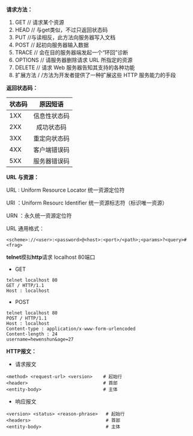 **请求方法：**

1. GET     // 请求某个资源
2. HEAD    // 与get类似，不过只返回状态码
3. PUT      //与读相反，此方法向服务器写入文档
4. POST    // 起初向服务器输入数据
5. TRACE   // 会在目的服务器端发起一个“环回”诊断
6. OPTIONS   // 请服务器删除请求 URL 所指定的资源
7. DELETE   // 请求 Web 服务器告知其支持的各种功能
8. 扩展方法  / /方法为开发者提供了一种扩展这些 HTTP 服务能力的手段

**返回状态码：**

| 状态码 | 原因短语 |
| :--- | :---: |
| 1XX | 信息性状态码 |
| 2XX | 成功状态码 |
| 3XX | 重定向状态码 |
| 4XX | 客户端错误码 |
| 5XX | 服务器错误码 |

**URL 与资源：**

URL : Uniform Resource Locator     统一资源定位符

URI ：Uniform Resourc Identifier    统一资源标志符（标识唯一资源）

URN ：永久统一资源定位符

URL 通用格式：

```
<scheme>://<user>:<password>@<host>:<port>/<path>;<params>?<query>#<frag>
```

**telnet**模拟**http**请求  localhost 80端口

* GET

```
telnet localhost 80
GET / HTTP/1.1
Host : localhost
```

* POST

```
telnet localhost 80
POST / HTTP/1.1
Host : localhost
Content-type : application/x-www-form-urlencoded
Content-length : 24
username=hewenshun&age=27
```

**HTTP报文：**

* 请求报文

```
<method> <request-url> <version>    # 起始行
<header>                            # 首部
<entity-body>                       # 主体
```

* 响应报文

```
<version> <status> <reason-phrase>   # 起始行
<headers>                            # 首部
<entity-body>                        # 主体
```



